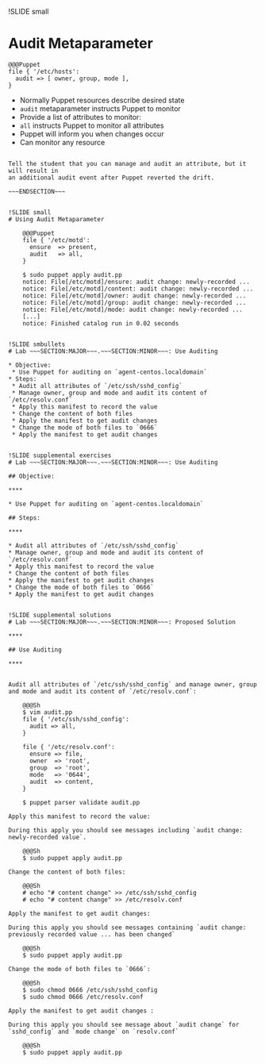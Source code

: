 !SLIDE small
# Audit Metaparameter

    @@@Puppet
    file { '/etc/hosts':
      audit => [ owner, group, mode ],
    }

* Normally Puppet resources describe desired state
* `audit` metaparameter instructs Puppet to monitor
* Provide a list of attributes to monitor:
 * `all` instructs Puppet to monitor all attributes
* Puppet will inform you when changes occur
* Can monitor any resource

~~~SECTION:notes~~~

Tell the student that you can manage and audit an attribute, but it will result in
an additional audit event after Puppet reverted the drift.

~~~ENDSECTION~~~


!SLIDE small
# Using Audit Metaparameter

    @@@Puppet
    file { '/etc/motd':
      ensure  => present,
      audit   => all,
    }

    $ sudo puppet apply audit.pp
    notice: File[/etc/motd]/ensure: audit change: newly-recorded ...
    notice: File[/etc/motd]/content: audit change: newly-recorded ...
    notice: File[/etc/motd]/owner: audit change: newly-recorded ...
    notice: File[/etc/motd]/group: audit change: newly-recorded ...
    notice: File[/etc/motd]/mode: audit change: newly-recorded ...
    [...]
    notice: Finished catalog run in 0.02 seconds


!SLIDE smbullets 
# Lab ~~~SECTION:MAJOR~~~.~~~SECTION:MINOR~~~: Use Auditing

* Objective:
 * Use Puppet for auditing on `agent-centos.localdomain`
* Steps:
 * Audit all attributes of `/etc/ssh/sshd_config`
 * Manage owner, group and mode and audit its content of `/etc/resolv.conf`
 * Apply this manifest to record the value
 * Change the content of both files
 * Apply the manifest to get audit changes
 * Change the mode of both files to `0666`
 * Apply the manifest to get audit changes 


!SLIDE supplemental exercises
# Lab ~~~SECTION:MAJOR~~~.~~~SECTION:MINOR~~~: Use Auditing

## Objective:

****

* Use Puppet for auditing on `agent-centos.localdomain`

## Steps:

****

* Audit all attributes of `/etc/ssh/sshd_config`
* Manage owner, group and mode and audit its content of `/etc/resolv.conf`
* Apply this manifest to record the value
* Change the content of both files
* Apply the manifest to get audit changes
* Change the mode of both files to `0666`
* Apply the manifest to get audit changes 


!SLIDE supplemental solutions
# Lab ~~~SECTION:MAJOR~~~.~~~SECTION:MINOR~~~: Proposed Solution

****

## Use Auditing

****


Audit all attributes of `/etc/ssh/sshd_config` and manage owner, group and mode and audit its content of `/etc/resolv.conf`:

    @@@Sh
    $ vim audit.pp
    file { '/etc/ssh/sshd_config':
      audit => all,
    }

    file { '/etc/resolv.conf':
      ensure => file,
      owner  => 'root',
      group  => 'root',
      mode   => '0644',
      audit  => content,
    }

    $ puppet parser validate audit.pp

Apply this manifest to record the value:

During this apply you should see messages including `audit change: newly-recorded value`.

    @@@Sh
    $ sudo puppet apply audit.pp

Change the content of both files:

    @@@Sh
    # echo "# content change" >> /etc/ssh/sshd_config
    # echo "# content change" >> /etc/resolv.conf

Apply the manifest to get audit changes:

During this apply you should see messages containing `audit change: previously recorded value ... has been changed`

    @@@Sh
    $ sudo puppet apply audit.pp

Change the mode of both files to `0666`:

    @@@Sh
    $ sudo chmod 0666 /etc/ssh/sshd_config
    $ sudo chmod 0666 /etc/resolv.conf

Apply the manifest to get audit changes :

During this apply you should see message about `audit change` for `sshd_config` and `mode change` on `resolv.conf`

    @@@Sh
    $ sudo puppet apply audit.pp

